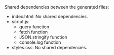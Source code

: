 Shared dependencies between the generated files:

- index.html: No shared dependencies.
- script.js: 
  - query function
  - fetch function
  - JSON.stringify function
  - console.log function
- styles.css: No shared dependencies.